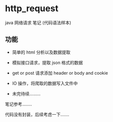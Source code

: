 # http_request
java 网络请求 笔记 (代码语法样本)

## 功能

- 简单的 html 分析以及数据提取

- 模拟接口请求，提取 json 格式的数据

- get or post 请求添加 header or body and cookie

- IO 操作，将爬取的数据写入文件中

- 未完待续.........

笔记参考........

代码没有封装，后续考虑一下.......
